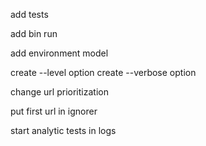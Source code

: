 add tests

add bin run

add environment model

create --level option
create --verbose option

change url prioritization

put first url in ignorer

start analytic tests in logs
